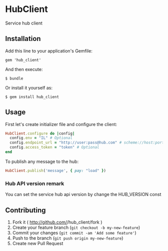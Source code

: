 # HubClient

Service hub client

## Installation

Add this line to your application's Gemfile:

    gem 'hub_client'

And then execute:

    $ bundle

Or install it yourself as:

    $ gem install hub_client

## Usage

First let's create initializer file and configure the client:
```ruby
HubClient.configure do |config|
  config.env = "IL" # Optional
  config.endpoint_url = "http://user:pass@hub.com" # scheme://host:port
  config.access_token = "token" # Optional 
end
```

To publish any message to the hub:
```ruby
HubClient.publish('message', { pay: "load" })
```

### Hub API version remark
You can set the service hub api version by change the HUB_VERSION const

## Contributing

1. Fork it ( http://github.com/<my-github-username>/hub_client/fork )
2. Create your feature branch (`git checkout -b my-new-feature`)
3. Commit your changes (`git commit -am 'Add some feature'`)
4. Push to the branch (`git push origin my-new-feature`)
5. Create new Pull Request
